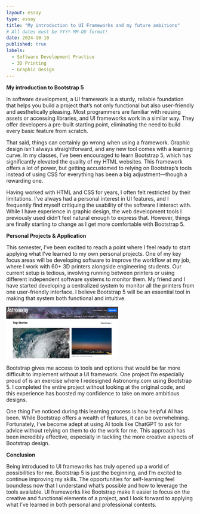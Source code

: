```yaml
---
layout: essay
type: essay
title: "My introduction to UI Frameworks and my future ambitions"
# All dates must be YYYY-MM-DD format!
date: 2024-10-10
published: true
labels:
  - Software Development Practice
  - 3D Printing
  - Graphic Design
---
```



**My introduction to Bootstrap 5**

In software development, a UI framework is a sturdy, reliable foundation that helps you build a project that’s not only functional but also user-friendly and aesthetically pleasing. Most programmers are familiar with reusing assets or accessing libraries, and UI frameworks work in a similar way. They offer developers a pre-built starting point, eliminating the need to build every basic feature from scratch.

That said, things can certainly go wrong when using a framework. Graphic design isn’t always straightforward, and any new tool comes with a learning curve. In my classes, I’ve been encouraged to learn Bootstrap 5, which has significantly elevated the quality of my HTML websites. This framework offers a lot of power, but getting accustomed to relying on Bootstrap’s tools instead of using CSS for everything has been a big adjustment—though a rewarding one.

Having worked with HTML and CSS for years, I often felt restricted by their limitations. I’ve always had a personal interest in UI features, and I frequently find myself critiquing the usability of the software I interact with. While I have experience in graphic design, the web development tools I previously used didn’t feel natural enough to express that. However, things are finally starting to change as I get more comfortable with Bootstrap 5.

**Personal Projects & Application**

This semester, I’ve been excited to reach a point where I feel ready to start applying what I’ve learned to my own personal projects. One of my key focus areas will be developing software to improve the workflow at my job, where I work with 60+ 3D printers alongside engineering students. Our current setup is tedious, involving running between printers or using different independent software systems to monitor them. My friend and I have started developing a centralized system to monitor all the printers from one user-friendly interface. I believe Bootstrap 5 will be an essential tool in making that system both functional and intuitive.

<img width="300px" class="rounded float-start pe-4" src="../img/UIreflection/astronomy.png">


Bootstrap gives me access to tools and options that would be far more difficult to implement without a UI framework. One project I’m especially proud of is an exercise where I redesigned Astronomy.com using Bootstrap 5. I completed the entire project without looking at the original code, and this experience has boosted my confidence to take on more ambitious designs.

One thing I’ve noticed during this learning process is how helpful AI has been. While Bootstrap offers a wealth of features, it can be overwhelming. Fortunately, I’ve become adept at using AI tools like ChatGPT to ask for advice without relying on them to do the work for me. This approach has been incredibly effective, especially in tackling the more creative aspects of Bootstrap design.

**Conclusion**

Being introduced to UI frameworks has truly opened up a world of possibilities for me. Bootstrap 5 is just the beginning, and I’m excited to continue improving my skills. The opportunities for self-learning feel boundless now that I understand what’s possible and how to leverage the tools available. UI frameworks like Bootstrap make it easier to focus on the creative and functional elements of a project, and I look forward to applying what I’ve learned in both personal and professional contexts.




